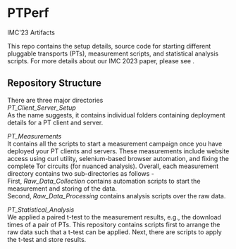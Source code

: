 # PTPerf
IMC'23 Artifacts

This repo contains the setup details, source code for starting different pluggable transports (PTs), measurement scripts, and statistical analysis scripts. For more details about our IMC 2023 paper, please see <PTPerf-link>.

Repository Structure
--------------------

There are three major directories  
_PT_Client_Server_Setup_  
As the name suggests, it contains individual folders containing deployment details for a PT client and server.  

_PT_Measurements_   
It contains all the scripts to start a measurement campaign once you have deployed your PT clients and servers. These measurements include website access using curl utility, selenium-based browser automation, and fixing the complete Tor circuits (for nuanced analysis). Overall, each measurement directory contains two sub-directories as follows -  
First, _Raw_Data_Collection_ contains automation scripts to start the measurement and storing of the data.  
Second, _Raw_Data_Processing_ contains analysis scripts over the raw data.  

_PT_Statistical_Analysis_  
We applied a paired t-test to the measurement results, e.g., the download times of a pair of PTs. This repository contains scripts first to arrange the raw data such that a t-test can be applied. Next, there are scripts to apply the t-test and store results.  

